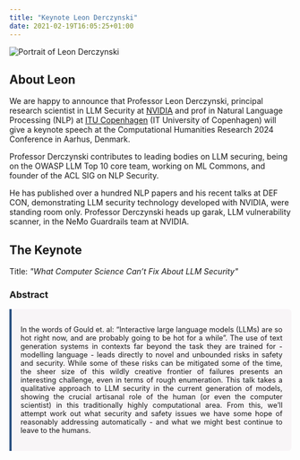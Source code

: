 ```yaml
---
title: "Keynote Leon Derczynski"
date: 2021-02-19T16:05:25+01:00
---
```


<style>
    img.first_image {
        max-width: 100%; 
        max-height: 400px;
        display: block;
        margin-left: auto;
        margin-right: auto;
    }
    
    .abstract {
        text-align: justify;
        font-size:0.8rem;
        padding: 1rem;
        background-color: rgba(96,24,67,0.03);
        border-left: 4px solid #2c5282;
        border-radius: 0 6px 6px 0;
    }
</style>

<img class="first_image" src="/images/announce/leon-derczynski.jpg" alt = "Portrait of Leon Derczynski">

## About Leon
We are happy to announce that Professor Leon Derczynski, principal research scientist in LLM Security at [NVIDIA](https://www.nvidia.com/en-us/)
and prof in Natural Language Processing (NLP)
at [ITU Copenhagen](https://en.itu.dk/) (IT University of Copenhagen) will give a keynote speech at the Computational Humanities Research 2024 Conference in Aarhus, Denmark.

Professor Derczynski contributes to leading bodies on LLM securing, being on the OWASP LLM Top 10 core team, working on ML Commons, and founder 
of the ACL SIG on NLP Security.

He has published over a hundred NLP papers and his recent talks at DEF CON, demonstrating LLM security technology developed with NVIDIA, 
were standing room only. Professor Derczynski heads up garak, LLM vulnerability scanner, in the NeMo Guardrails team at NVIDIA.

## The Keynote
Title: *"What Computer Science Can’t Fix About LLM Security"*

<section>
<h3>Abstract</h3>
<div class="abstract">
<p>In the words of Gould et. al: “Interactive large language models (LLMs) are so hot right now, and are probably going to be hot for a while”. The use of text generation systems in contexts far beyond the task they are trained for - modelling language - leads directly to novel and unbounded risks in safety and security. While some of these risks can be mitigated some of the time, the sheer size of this wildly creative frontier of failures presents an interesting challenge, even in terms of rough enumeration. This talk takes a qualitative approach to LLM security in the current generation of models, showing the crucial artisanal role of the human (or even the computer scientist) in this traditionally highly computational area. From this, we’ll attempt work out what security and safety issues we have some hope of reasonably addressing automatically - and what we might best continue to leave to the humans.</p>
</div>